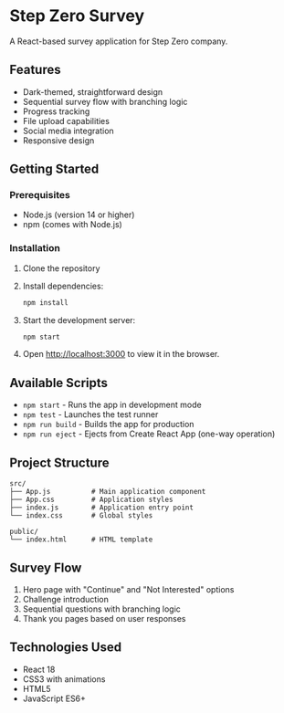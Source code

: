 # Step Zero Survey

A React-based survey application for Step Zero company.

## Features

- Dark-themed, straightforward design
- Sequential survey flow with branching logic
- Progress tracking
- File upload capabilities
- Social media integration
- Responsive design

## Getting Started

### Prerequisites

- Node.js (version 14 or higher)
- npm (comes with Node.js)

### Installation

1. Clone the repository
2. Install dependencies:
   ```bash
   npm install
   ```

3. Start the development server:
   ```bash
   npm start
   ```

4. Open [http://localhost:3000](http://localhost:3000) to view it in the browser.

## Available Scripts

- `npm start` - Runs the app in development mode
- `npm test` - Launches the test runner
- `npm run build` - Builds the app for production
- `npm run eject` - Ejects from Create React App (one-way operation)

## Project Structure

```
src/
├── App.js          # Main application component
├── App.css         # Application styles
├── index.js        # Application entry point
└── index.css       # Global styles

public/
└── index.html      # HTML template
```

## Survey Flow

1. Hero page with "Continue" and "Not Interested" options
2. Challenge introduction
3. Sequential questions with branching logic
4. Thank you pages based on user responses

## Technologies Used

- React 18
- CSS3 with animations
- HTML5
- JavaScript ES6+
